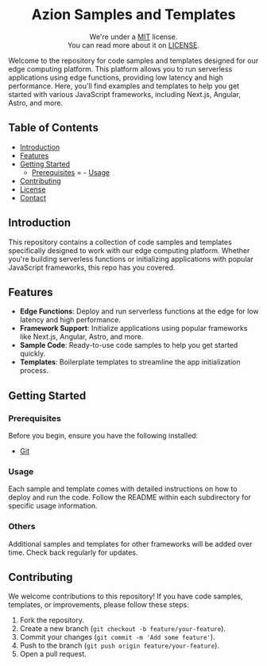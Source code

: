 <h1 align="center">
  Azion Samples and Templates
</h1>
<p align="center">
    We're under a <a href="https://opensource.org/license/mit/" title="MIT">MIT</a> license.
    <br>
    You can read more about it on <a href="./LICENSE" title=".LICENSE">LICENSE</a>.
</p>

Welcome to the repository for code samples and templates designed for our edge computing platform. This platform allows you to run serverless applications using edge functions, providing low latency and high performance. Here, you'll find examples and templates to help you get started with various JavaScript frameworks, including Next.js, Angular, Astro, and more.

## Table of Contents
- [Introduction](#introduction)
- [Features](#features)
- [Getting Started](#getting-started)
  - [Prerequisites](#prerequisites)
=  - [Usage](#usage)
- [Contributing](#contributing)
- [License](#license)
- [Contact](#contact)

## Introduction

This repository contains a collection of code samples and templates specifically designed to work with our edge computing platform. Whether you're building serverless functions or initializing applications with popular JavaScript frameworks, this repo has you covered.

## Features
- **Edge Functions**: Deploy and run serverless functions at the edge for low latency and high performance.
- **Framework Support**: Initialize applications using popular frameworks like Next.js, Angular, Astro, and more.
- **Sample Code**: Ready-to-use code samples to help you get started quickly.
- **Templates**: Boilerplate templates to streamline the app initialization process.

## Getting Started

### Prerequisites

Before you begin, ensure you have the following installed:

- [Git](https://git-scm.com/)

### Usage

Each sample and template comes with detailed instructions on how to deploy and run the code. Follow the README within each subdirectory for specific usage information.

### Others

Additional samples and templates for other frameworks will be added over time. Check back regularly for updates.

## Contributing

We welcome contributions to this repository! If you have code samples, templates, or improvements, please follow these steps:
1. Fork the repository.
2. Create a new branch (`git checkout -b feature/your-feature`).
3. Commit your changes (`git commit -m 'Add some feature'`).
4. Push to the branch (`git push origin feature/your-feature`).
5. Open a pull request.
